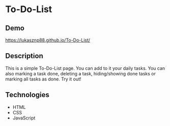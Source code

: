 # To-Do-List

## Demo

https://lukasznp88.github.io/To-Do-List/

## Description

This is a simple To-Do-List page. You can add to it your daily tasks. You can also marking a task done, deleting a task, hiding/showing done tasks or marking all tasks as done. Try it out!

## Technologies

- HTML
- CSS
- JavaScript
